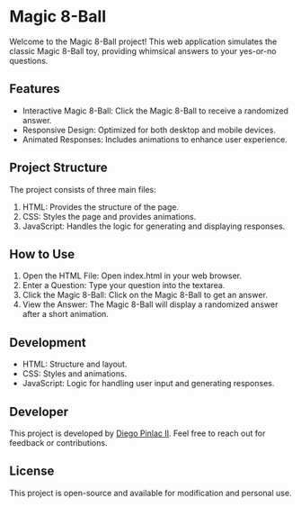 # Magic 8-Ball
Welcome to the Magic 8-Ball project! This web application simulates the classic Magic 8-Ball toy, providing whimsical answers to your yes-or-no questions.

## Features
* Interactive Magic 8-Ball: Click the Magic 8-Ball to receive a randomized answer.
* Responsive Design: Optimized for both desktop and mobile devices.
* Animated Responses: Includes animations to enhance user experience.

## Project Structure
The project consists of three main files:

1. HTML: Provides the structure of the page.
2. CSS: Styles the page and provides animations.
3. JavaScript: Handles the logic for generating and displaying responses.

## How to Use
1. Open the HTML File: Open index.html in your web browser.
2. Enter a Question: Type your question into the textarea.
3. Click the Magic 8-Ball: Click on the Magic 8-Ball to get an answer.
4. View the Answer: The Magic 8-Ball will display a randomized answer after a short animation.

## Development
* HTML: Structure and layout.
* CSS: Styles and animations.
* JavaScript: Logic for handling user input and generating responses.

## Developer
This project is developed by [Diego Pinlac II](https://diegopinlac.com/). Feel free to reach out for feedback or contributions.

## License
This project is open-source and available for modification and personal use.
